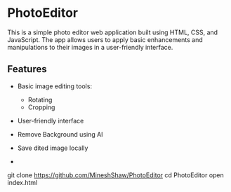 ﻿# PhotoEditor

This is a simple photo editor web application built using HTML, CSS, and JavaScript. The app allows users to apply basic enhancements and manipulations to their images in a user-friendly interface.

## Features
- Basic image editing tools:
  - Rotating
  - Cropping
- User-friendly interface
- Remove Background using AI
- Save dited image locally

- ```bash
git clone https://github.com/MineshShaw/PhotoEditor
cd PhotoEditor
open index.html
```
